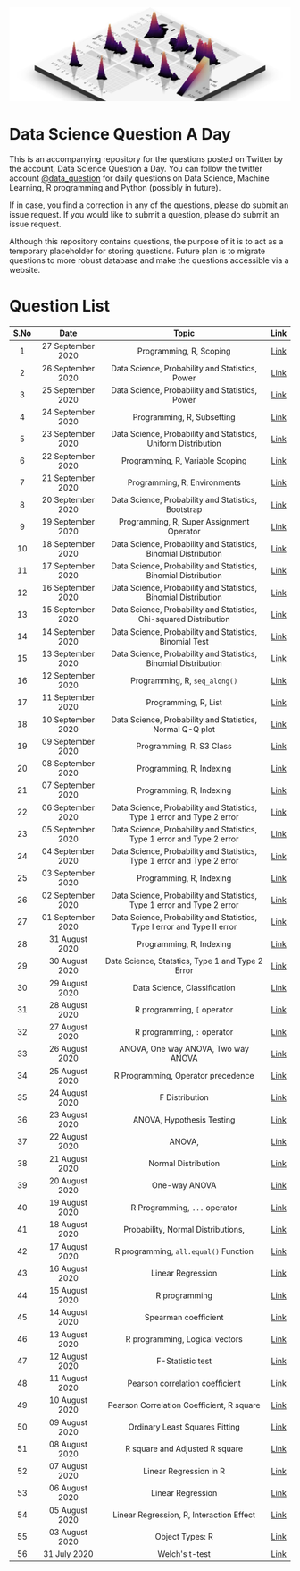 ![](logo.png)
# Data Science Question A Day

This is an accompanying repository for the questions posted on Twitter by the account, Data Science Question a Day. You can follow the twitter account [@data_question](https://twitter.com/data_question) for daily questions on Data Science, Machine Learning, R programming and Python (possibly in future).

If in case, you find a correction in any of the questions, please do submit an issue request. If you would like to submit a question, please do submit an issue request.

Although this repository contains questions, the purpose of it is to act as a temporary placeholder for storing questions. Future plan is to migrate questions to more robust database and make the questions accessible via a website.

# Question List

|S.No|Date|Topic|Link|
|:---:|:---:|:---:|:---:|
|1|27 September 2020|Programming,  R,  Scoping|[Link](./questions/q_27092020.md)|
|2|26 September 2020|Data Science,  Probability and Statistics,  Power|[Link](./questions/q_26092020.md)|
|3|25 September 2020|Data Science,  Probability and Statistics,  Power|[Link](./questions/q_25092020.md)|
|4|24 September 2020|Programming,  R,  Subsetting|[Link](./questions/q_24092020.md)|
|5|23 September 2020|Data Science,  Probability and Statistics,  Uniform Distribution|[Link](./questions/q_23092020.md)|
|6|22 September 2020|Programming,  R,  Variable Scoping|[Link](./questions/q_22092020.md)|
|7|21 September 2020|Programming,  R,  Environments|[Link](./questions/q_21092020.md)|
|8|20 September 2020|Data Science,  Probability and Statistics,  Bootstrap|[Link](./questions/q_20092020.md)|
|9|19 September 2020|Programming,  R,  Super Assignment Operator|[Link](./questions/q_19092020.md)|
|10|18 September 2020|Data Science,  Probability and Statistics,  Binomial Distribution|[Link](./questions/q_18092020.md)|
|11|17 September 2020|Data Science,  Probability and Statistics,  Binomial Distribution|[Link](./questions/q_17092020.md)|
|12|16 September 2020|Data Science,  Probability and Statistics,  Binomial Distribution|[Link](./questions/q_16092020.md)|
|13|15 September 2020|Data Science,  Probability and Statistics,  Chi-squared Distribution|[Link](./questions/q_15092020.md)|
|14|14 September 2020|Data Science,  Probability and Statistics,  Binomial Test|[Link](./questions/q_14092020.md)|
|15|13 September 2020|Data Science,  Probability and Statistics,  Binomial Distribution|[Link](./questions/q_13092020.md)|
|16|12 September 2020|Programming,  R,  `seq_along()`|[Link](./questions/q_12092020.md)|
|17|11 September 2020|Programming,  R,  List|[Link](./questions/q_11092020.md)|
|18|10 September 2020|Data Science,  Probability and Statistics,  Normal Q-Q plot|[Link](./questions/q_10092020.md)|
|19|09 September 2020|Programming,  R,  S3 Class|[Link](./questions/q_09092020.md)|
|20|08 September 2020|Programming,  R,  Indexing|[Link](./questions/q_08092020.md)|
|21|07 September 2020|Programming,  R,  Indexing|[Link](./questions/q_07092020.md)|
|22|06 September 2020|Data Science,  Probability and Statistics,  Type 1 error and Type 2 error|[Link](./questions/q_06092020.md)|
|23|05 September 2020|Data Science,  Probability and Statistics,  Type 1 error and Type 2 error|[Link](./questions/q_05092020.md)|
|24|04 September 2020|Data Science,  Probability and Statistics,  Type 1 error and Type 2 error|[Link](./questions/q_04092020.md)|
|25|03 September 2020|Programming,  R,  Indexing|[Link](./questions/q_03092020.md)|
|26|02 September 2020|Data Science,  Probability and Statistics,  Type 1 error and Type 2 error|[Link](./questions/q_02092020.md)|
|27|01 September 2020|Data Science,  Probability and Statistics,  Type I error and Type II error|[Link](./questions/q_01092020.md)|
|28|31 August 2020|Programming,  R,  Indexing|[Link](./questions/q_31082020.md)|
|29|30 August 2020|Data Science,  Statstics,  Type 1 and Type 2 Error|[Link](./questions/q_30082020.md)|
|30|29 August 2020|Data Science,  Classification|[Link](./questions/q_29082020.md)|
|31|28 August 2020|R programming,  `[` operator|[Link](./questions/q_28082020.md)|
|32|27 August 2020|R programming,  `:` operator|[Link](./questions/q_27082020.md)|
|33|26 August 2020|ANOVA,  One way ANOVA,  Two way ANOVA|[Link](./questions/q_26082020.md)|
|34|25 August 2020|R Programming,  Operator precedence|[Link](./questions/q_25082020.md)|
|35|24 August 2020|F Distribution|[Link](./questions/q_24082020.md)|
|36|23 August 2020|ANOVA,  Hypothesis Testing|[Link](./questions/q_23082020.md)|
|37|22 August 2020|ANOVA, 	|[Link](./questions/q_22082020.md)|
|38|21 August 2020|Normal Distribution|[Link](./questions/q_21082020.md)|
|39|20 August 2020|One-way ANOVA|[Link](./questions/q_20082020.md)|
|40|19 August 2020|R Programming,  `...` operator|[Link](./questions/q_19082020.md)|
|41|18 August 2020|Probability,  Normal Distributions, 	|[Link](./questions/q_18082020.md)|
|42|17 August 2020|R programming,  `all.equal()` Function|[Link](./questions/q_17082020.md)|
|43|16 August 2020|Linear Regression|[Link](./questions/q_16082020.md)|
|44|15 August 2020|R programming|[Link](./questions/q_15082020.md)|
|45|14 August 2020|Spearman coefficient|[Link](./questions/q_14082020.md)|
|46|13 August 2020|R programming,  Logical vectors|[Link](./questions/q_13082020.md)|
|47|12 August 2020|F-Statistic test|[Link](./questions/q_12082020.md)|
|48|11 August 2020|Pearson correlation coefficient|[Link](./questions/q_11082020.md)|
|49|10 August 2020|Pearson Correlation Coefficient,  R square|[Link](./questions/q_10082020.md)|
|50|09 August 2020|Ordinary Least Squares Fitting|[Link](./questions/q_09082020.md)|
|51|08 August 2020|R square and Adjusted R square|[Link](./questions/q_08082020.md)|
|52|07 August 2020|Linear Regression in R|[Link](./questions/q_07082020.md)|
|53|06 August 2020|Linear Regression|[Link](./questions/q_06082020.md)|
|54|05 August 2020|Linear Regression,  R,  Interaction Effect|[Link](./questions/q_05082020.md)|
|55|03 August 2020|Object Types: R|[Link](./questions/q_03082020.md)|
|56|31 July 2020|Welch's t-test|[Link](./questions/q_31072020.md)|
